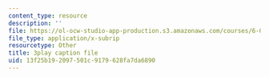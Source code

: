```yaml
---
content_type: resource
description: ''
file: https://ol-ocw-studio-app-production.s3.amazonaws.com/courses/6-042j-mathematics-for-computer-science-spring-2015/13f25b192097501c9179628fa7da6890_Mhip1rljvRo.vtt
file_type: application/x-subrip
resourcetype: Other
title: 3play caption file
uid: 13f25b19-2097-501c-9179-628fa7da6890
---
```

